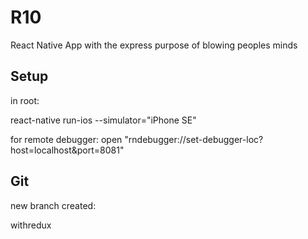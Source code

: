 # R10

React Native App with the express purpose of blowing peoples minds

## Setup

in root:

react-native run-ios --simulator="iPhone SE"

for remote debugger:
open "rndebugger://set-debugger-loc?host=localhost&port=8081"

## Git

new branch created:

withredux
